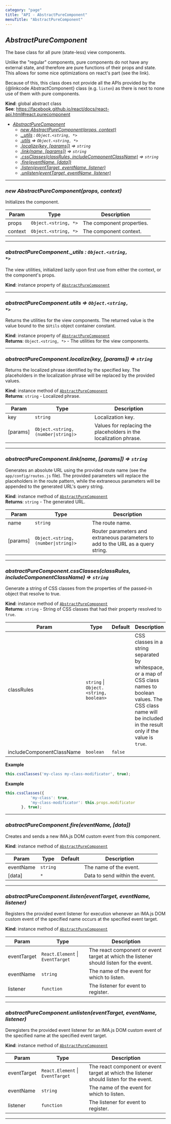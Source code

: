 ```yaml
---
category: "page"
title: "API - AbstractPureComponent"
menuTitle: "AbstractPureComponent"
---
```


## *AbstractPureComponent*&nbsp;<a name="AbstractPureComponent" href="https://github.com/seznam/ima/tree/17.5.1/page/AbstractPureComponent.js#L29" target="_blank"><span class="icon"><i class="fas fa-external-link-alt fa-xs"></i></span></a>
The base class for all pure (state-less) view components.

Unlike the "regular" components, pure components do not have any external
state, and therefore are pure functions of their props and state. This
allows for some nice optimizations on react's part (see the link).

Because of this, this class does not provide all the APIs provided by the
{@linkcode AbstractComponent} class (e.g. <code>listen</code>) as there is next
to none use of them with pure components.

**Kind**: global abstract class  
**See**: https://facebook.github.io/react/docs/react-api.html#react.purecomponent  

* *[AbstractPureComponent](#AbstractPureComponent)*
    * *[new AbstractPureComponent(props, context)](#new_AbstractPureComponent_new)*
    * *[._utils](#AbstractPureComponent+_utils) : <code>Object.&lt;string, \*&gt;</code>*
    * *[.utils](#AbstractPureComponent+utils) ⇒ <code>Object.&lt;string, \*&gt;</code>*
    * *[.localize(key, [params])](#AbstractPureComponent+localize) ⇒ <code>string</code>*
    * *[.link(name, [params])](#AbstractPureComponent+link) ⇒ <code>string</code>*
    * *[.cssClasses(classRules, includeComponentClassName)](#AbstractPureComponent+cssClasses) ⇒ <code>string</code>*
    * *[.fire(eventName, [data])](#AbstractPureComponent+fire)*
    * *[.listen(eventTarget, eventName, listener)](#AbstractPureComponent+listen)*
    * *[.unlisten(eventTarget, eventName, listener)](#AbstractPureComponent+unlisten)*


* * *

### *new AbstractPureComponent(props, context)*&nbsp;<a name="new_AbstractPureComponent_new"></a>
Initializes the component.


| Param | Type | Description |
| --- | --- | --- |
| props | <code>Object.&lt;string, \*&gt;</code> | The component properties. |
| context | <code>Object.&lt;string, \*&gt;</code> | The component context. |


* * *

### *abstractPureComponent.\_utils : <code>Object.&lt;string, \*&gt;</code>*&nbsp;<a name="AbstractPureComponent+_utils" href="https://github.com/seznam/ima/tree/17.5.1/page/AbstractPureComponent.js#L38" target="_blank"><span class="icon"><i class="fas fa-external-link-alt fa-xs"></i></span></a>
The view utilities, initialized lazily upon first use from either
the context, or the component's props.

**Kind**: instance property of [<code>AbstractPureComponent</code>](#AbstractPureComponent)  

* * *

### *abstractPureComponent.utils ⇒ <code>Object.&lt;string, \*&gt;</code>*&nbsp;<a name="AbstractPureComponent+utils" href="https://github.com/seznam/ima/tree/17.5.1/page/AbstractPureComponent.js#L47" target="_blank"><span class="icon"><i class="fas fa-external-link-alt fa-xs"></i></span></a>
Returns the utilities for the view components. The returned value is the
value bound to the <code>$Utils</code> object container constant.

**Kind**: instance property of [<code>AbstractPureComponent</code>](#AbstractPureComponent)  
**Returns**: <code>Object.&lt;string, \*&gt;</code> - The utilities for the view components.  

* * *

### *abstractPureComponent.localize(key, [params]) ⇒ <code>string</code>*&nbsp;<a name="AbstractPureComponent+localize" href="https://github.com/seznam/ima/tree/17.5.1/page/AbstractPureComponent.js#L65" target="_blank"><span class="icon"><i class="fas fa-external-link-alt fa-xs"></i></span></a>
Returns the localized phrase identified by the specified key. The
placeholders in the localization phrase will be replaced by the provided
values.

**Kind**: instance method of [<code>AbstractPureComponent</code>](#AbstractPureComponent)  
**Returns**: <code>string</code> - Localized phrase.  

| Param | Type | Description |
| --- | --- | --- |
| key | <code>string</code> | Localization key. |
| [params] | <code>Object.&lt;string, (number\|string)&gt;</code> | Values for replacing        the placeholders in the localization phrase. |


* * *

### *abstractPureComponent.link(name, [params]) ⇒ <code>string</code>*&nbsp;<a name="AbstractPureComponent+link" href="https://github.com/seznam/ima/tree/17.5.1/page/AbstractPureComponent.js#L80" target="_blank"><span class="icon"><i class="fas fa-external-link-alt fa-xs"></i></span></a>
Generates an absolute URL using the provided route name (see the
<code>app/config/routes.js</code> file). The provided parameters will
replace the placeholders in the route pattern, while the extraneous
parameters will be appended to the generated URL's query string.

**Kind**: instance method of [<code>AbstractPureComponent</code>](#AbstractPureComponent)  
**Returns**: <code>string</code> - The generated URL.  

| Param | Type | Description |
| --- | --- | --- |
| name | <code>string</code> | The route name. |
| [params] | <code>Object.&lt;string, (number\|string)&gt;</code> | Router parameters and        extraneous parameters to add to the URL as a query string. |


* * *

### *abstractPureComponent.cssClasses(classRules, includeComponentClassName) ⇒ <code>string</code>*&nbsp;<a name="AbstractPureComponent+cssClasses" href="https://github.com/seznam/ima/tree/17.5.1/page/AbstractPureComponent.js#L104" target="_blank"><span class="icon"><i class="fas fa-external-link-alt fa-xs"></i></span></a>
Generate a string of CSS classes from the properties of the passed-in
object that resolve to true.

**Kind**: instance method of [<code>AbstractPureComponent</code>](#AbstractPureComponent)  
**Returns**: <code>string</code> - String of CSS classes that had their property resolved
        to <code>true</code>.  

| Param | Type | Default | Description |
| --- | --- | --- | --- |
| classRules | <code>string</code> \| <code>Object.&lt;string, boolean&gt;</code> |  | CSS classes in a        string separated by whitespace, or a map of CSS class names to        boolean values. The CSS class name will be included in the result        only if the value is <code>true</code>. |
| includeComponentClassName | <code>boolean</code> | <code>false</code> |  |

**Example**  
```js
this.cssClasses('my-class my-class-modificator', true);
```
**Example**  
```js
this.cssClasses({
           'my-class': true,
           'my-class-modificator': this.props.modificator
       }, true);
```

* * *

### *abstractPureComponent.fire(eventName, [data])*&nbsp;<a name="AbstractPureComponent+fire" href="https://github.com/seznam/ima/tree/17.5.1/page/AbstractPureComponent.js#L114" target="_blank"><span class="icon"><i class="fas fa-external-link-alt fa-xs"></i></span></a>
Creates and sends a new IMA.js DOM custom event from this component.

**Kind**: instance method of [<code>AbstractPureComponent</code>](#AbstractPureComponent)  

| Param | Type | Default | Description |
| --- | --- | --- | --- |
| eventName | <code>string</code> |  | The name of the event. |
| [data] | <code>\*</code> | <code></code> | Data to send within the event. |


* * *

### *abstractPureComponent.listen(eventTarget, eventName, listener)*&nbsp;<a name="AbstractPureComponent+listen" href="https://github.com/seznam/ima/tree/17.5.1/page/AbstractPureComponent.js#L128" target="_blank"><span class="icon"><i class="fas fa-external-link-alt fa-xs"></i></span></a>
Registers the provided event listener for execution whenever an IMA.js
DOM custom event of the specified name occurs at the specified event
target.

**Kind**: instance method of [<code>AbstractPureComponent</code>](#AbstractPureComponent)  

| Param | Type | Description |
| --- | --- | --- |
| eventTarget | <code>React.Element</code> \| <code>EventTarget</code> | The react component or        event target at which the listener should listen for the event. |
| eventName | <code>string</code> | The name of the event for which to listen. |
| listener | <code>function</code> | The listener for event to register. |


* * *

### *abstractPureComponent.unlisten(eventTarget, eventName, listener)*&nbsp;<a name="AbstractPureComponent+unlisten" href="https://github.com/seznam/ima/tree/17.5.1/page/AbstractPureComponent.js#L141" target="_blank"><span class="icon"><i class="fas fa-external-link-alt fa-xs"></i></span></a>
Deregisters the provided event listener for an IMA.js DOM custom event
of the specified name at the specified event target.

**Kind**: instance method of [<code>AbstractPureComponent</code>](#AbstractPureComponent)  

| Param | Type | Description |
| --- | --- | --- |
| eventTarget | <code>React.Element</code> \| <code>EventTarget</code> | The react component or        event target at which the listener should listen for the event. |
| eventName | <code>string</code> | The name of the event for which to listen. |
| listener | <code>function</code> | The listener for event to register. |


* * *

